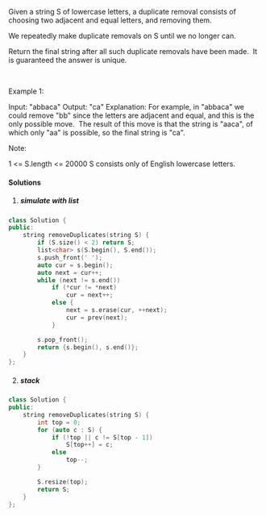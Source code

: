 Given a string S of lowercase letters, a duplicate removal consists of choosing two adjacent and equal letters, and removing them.

We repeatedly make duplicate removals on S until we no longer can.

Return the final string after all such duplicate removals have been made.  It is guaranteed the answer is unique.

 

Example 1:

Input: "abbaca"
Output: "ca"
Explanation: 
For example, in "abbaca" we could remove "bb" since the letters are adjacent and equal, and this is the only possible move.  The result of this move is that the string is "aaca", of which only "aa" is possible, so the final string is "ca".
 

Note:

1 <= S.length <= 20000
S consists only of English lowercase letters.

#### Solutions

1. ##### simulate with list

```cpp
class Solution {
public:
    string removeDuplicates(string S) {
        if (S.size() < 2) return S;
        list<char> s(S.begin(), S.end());
        s.push_front(' ');
        auto cur = s.begin();
        auto next = cur++;
        while (next != s.end())
            if (*cur != *next)
                cur = next++;
            else {
                next = s.erase(cur, ++next);
                cur = prev(next);
            }

        s.pop_front();
        return {s.begin(), s.end()};
    }
};
```

2. ##### stack

```cpp
class Solution {
public:
    string removeDuplicates(string S) {
        int top = 0;
        for (auto c : S) {
            if (!top || c != S[top - 1])
                S[top++] = c;
            else
                top--;
        }

        S.resize(top);
        return S;
    }
};
```